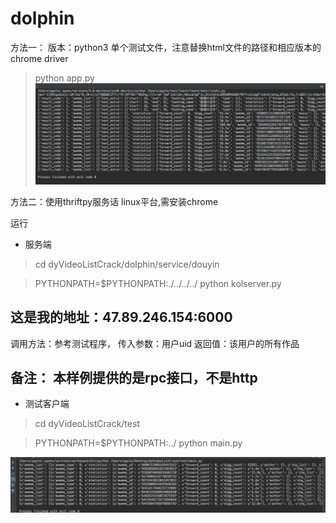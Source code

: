 # dolphin
方法一：
  版本：python3
  单个测试文件，注意替换html文件的路径和相应版本的chrome driver
  
  > python app.py
  ![image](https://github.com/daxingshen/imgines/raw/master/444.png)

  
方法二：使用thriftpy服务话
linux平台,需安装chrome

运行 

- 服务端
> cd dyVideoListCrack/dolphin/service/douyin  

> PYTHONPATH=$PYTHONPATH:./../../../ python kolserver.py  


## 这是我的地址：47.89.246.154:6000
调用方法：参考测试程序，
传入参数：用户uid
返回值：该用户的所有作品
## 备注： 本样例提供的是rpc接口，不是http

- 测试客户端
> cd dyVideoListCrack/test  

> PYTHONPATH=$PYTHONPATH:../ python main.py  

![image](https://github.com/daxingshen/imgines/raw/master/WX20180912-223024.png)
